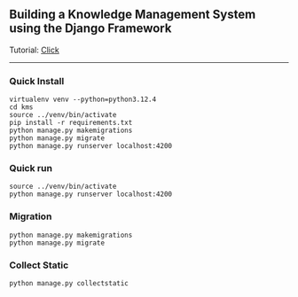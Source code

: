 ## Building a Knowledge Management System using the Django Framework
Tutorial: [Click](https://github.com/appleaut/kms/wiki)


----

### Quick Install
```
virtualenv venv --python=python3.12.4
cd kms
source ../venv/bin/activate
pip install -r requirements.txt
python manage.py makemigrations
python manage.py migrate 
python manage.py runserver localhost:4200
```


### Quick run
```
source ../venv/bin/activate
python manage.py runserver localhost:4200
```

### Migration
```
python manage.py makemigrations
python manage.py migrate 
```

### Collect Static
```
python manage.py collectstatic
```